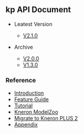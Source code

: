 ## kp API Document

* Leatest Version
    - [V2.1.0](./V2.1.0/)

* Archive
    - [V2.0.0](./V2.0.0/)
    - [V1.3.0](./V1.3.0/)

### Reference

- [Introduction](../introduction/index.md)
- [Feature Guide](../feature_guide/index.md)
- [Tutorial](../tutorial/index.md)
- [Kneron ModelZoo](../modelzoo/index.md)
- [Migrate to Kneron PLUS 2](../api_migration/index.md)
- [Appendix](../../plus_c/appendix/index.md)